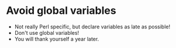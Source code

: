 # Avoid global variables

* Not really Perl specific, but declare variables as late as possible!
* Don't use global variables!
* You will thank yourself a year later.



